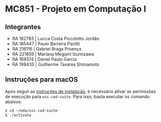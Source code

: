 # MC851 - Projeto em Computação I


## Integrantes

- RA 182783 | Lucca Costa Piccolotto Jordão
- RA 185447 | Paulo Barreira Pacitti
- RA 216116 | Gabriel Braga Proença
- RA 221859 | Mariana Megumi Izumizawa
- RA 169374 | Daniel Paulo Garcia
- RA 198435 | Guilherme Tavares Shimamoto

## Instruções para macOS
Após seguir as [instruções de instalação](https://www.ic.unicamp.br/~rodolfo/Cursos/mc851/2023s2/instalacao/), é necessário ativar as permissões de execução para `oss-cad-suite`. Para isso, basta executar os comando abaixos:
```bash
$ cd ~/eda/oss-cad-suite
$ ./activate
```
